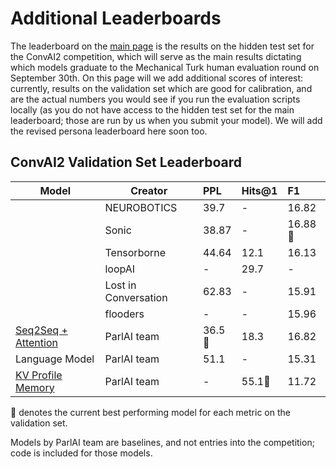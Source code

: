
# Additional Leaderboards

The leaderboard on the [main page](https://github.com/DeepPavlov/convai/blob/master/README.md) is the results on the hidden test set for the ConvAI2 competition, which will serve as the main results dictating which models graduate to the Mechanical Turk human evaluation round on September 30th.
On this page will we add additional scores of interest: currently, results on the validation set which are good for calibration, and are the actual numbers you would see if you run the evaluation scripts locally (as you do not have access to the hidden test set for the main leaderboard; those are run by us when you submit your model).
We will add the revised persona leaderboard here soon too.

## ConvAI2 Validation Set Leaderboard


| Model                | Creator  | PPL           | Hits@1  |   F1   |
| -------------        | ---      | :------------- | :-----  |  :----- |
|                     | NEUROBOTICS      | 39.7	 |-       | 16.82	| 
|                     | Sonic            | 38.87	 |-       | 16.88&#x1F34E;	|  
|                     | Tensorborne      | 44.64      |  12.1       |  16.13|
|                     | loopAI           | -       |  29.7 |  -  |
|                     | Lost in Conversation| 62.83	 | -    | 15.91 | 
|                     | flooders         | -     	 |-       | 15.96	| 
|  [Seq2Seq + Attention](https://github.com/facebookresearch/ParlAI/tree/master/projects/convai2/baselines/seq2seq)  | ParlAI team          | 36.5&#x1F34E;        | 18.3       | 16.82 |
|  Language Model       | ParlAI team          | 51.1       | -       |  15.31|
|  [KV Profile Memory](https://github.com/facebookresearch/ParlAI/tree/master/projects/convai2/baselines/kvmemnn)    | ParlAI team          | -             | 55.1&#x1F34E;   |  11.72 |

&#x1F34E; denotes the current best performing model for each metric on the validation set.

Models by ParlAI team are baselines, and not entries into the competition; code is included for those models.
